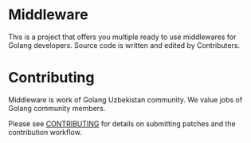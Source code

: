 # Middleware
This is a project that offers you multiple ready to use middlewares for Golang developers. 
Source code is written and edited by Contributers.


# Contributing
Middleware is work of Golang Uzbekistan community. We value jobs of Golang community members.

Please see [CONTRIBUTING](https://github.com/golanguzb70/middleware/blob/main/CONTRIBUTING.md) for details on submitting patches and the contribution workflow.